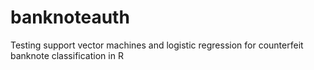 # banknoteauth
Testing support vector machines and logistic regression for counterfeit banknote classification in R
